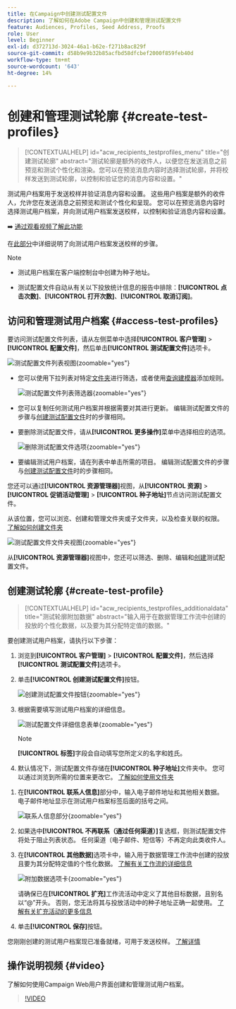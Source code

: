 ```yaml
---
title: 在Campaign中创建测试配置文件
description: 了解如何在Adobe Campaign中创建和管理测试配置文件
feature: Audiences, Profiles, Seed Address, Proofs
role: User
level: Beginner
exl-id: d372713d-3024-46a1-b62e-f271b8ac829f
source-git-commit: d58b9e9b32b85acfbd58dfcbef2000f859feb40d
workflow-type: tm+mt
source-wordcount: '643'
ht-degree: 14%

---
```


# 创建和管理测试轮廓 {#create-test-profiles}

>[!CONTEXTUALHELP]
>id="acw_recipients_testprofiles_menu"
>title="创建测试轮廓"
>abstract="测试轮廓是额外的收件人，以便您在发送消息之前预览和测试个性化和渲染。您可以在预览消息内容时选择测试轮廓，并将校样发送到测试轮廓，以控制和验证您的消息内容和设置。"

测试用户档案用于发送校样并验证消息内容和设置。 这些用户档案是额外的收件人，允许您在发送消息之前预览和测试个性化和呈现。 您可以在预览消息内容时选择测试用户档案，并向测试用户档案发送校样，以控制和验证消息内容和设置。

➡️ [通过观看视频了解此功能](#video)

<!--Learn more about test profiles in the [Campaign v8 (client console) documentation](https://experienceleague.adobe.com/docs/campaign/campaign-v8/audience/add-profiles/test-profiles.html?lang=zh-Hans){target="_blank"}.-->

在[此部分](../preview-test/test-deliveries.md#test-profiles)中详细说明了向测试用户档案发送校样的步骤。

>[!NOTE]
>
>* 测试用户档案在客户端控制台中创建为种子地址。
>
>* 测试配置文件自动从有关以下投放统计信息的报告中排除：**[!UICONTROL 点击次数]**、**[!UICONTROL 打开次数]**、**[!UICONTROL 取消订阅]**。

## 访问和管理测试用户档案 {#access-test-profiles}

要访问测试配置文件列表，请从左侧菜单中选择&#x200B;**[!UICONTROL 客户管理]** > **[!UICONTROL 配置文件]**，然后单击&#x200B;**[!UICONTROL 测试配置文件]**&#x200B;选项卡。

![测试配置文件列表视图](assets/test-profile-list.png){zoomable="yes"}

* 您可以使用下拉列表对特定[文件夹](../get-started/permissions.md#folders)进行筛选，或者使用[查询建模器](../query/query-modeler-overview.md)添加规则。

  ![测试配置文件列表筛选器](assets/test-profile-list-filters.png){zoomable="yes"}

* 您可以复制任何测试用户档案并根据需要对其进行更新。 编辑测试配置文件的步骤与[创建测试配置文件](#create-test-profile)时的步骤相同。

* 要删除测试配置文件，请从&#x200B;**[!UICONTROL 更多操作]**&#x200B;菜单中选择相应的选项。

  ![删除测试配置文件选项](assets/test-profile-list-delete.png){zoomable="yes"}

* 要编辑测试用户档案，请在列表中单击所需的项目。 编辑测试配置文件的步骤与[创建测试配置文件](#create-test-profile)时的步骤相同。

您还可以通过&#x200B;**[!UICONTROL 资源管理器]**&#x200B;视图，从&#x200B;**[!UICONTROL 资源]** > **[!UICONTROL 促销活动管理]** > **[!UICONTROL 种子地址]**&#x200B;节点访问测试配置文件。

从该位置，您可以浏览、创建和管理文件夹或子文件夹，以及检查关联的权限。 [了解如何创建文件夹](../get-started/permissions.md#folders)

![测试配置文件文件夹视图](assets/test-profiles-folders.png){zoomable="yes"}

从&#x200B;**[!UICONTROL 资源管理器]**&#x200B;视图中，您还可以筛选、删除、编辑和[创建](#create-test-profile)测试配置文件。

## 创建测试轮廓 {#create-test-profile}

>[!CONTEXTUALHELP]
>id="acw_recipients_testprofiles_additionaldata"
>title="测试轮廓附加数据"
>abstract="输入用于在数据管理工作流中创建的投放的个性化数据，以及要为其分配特定值的数据。"

要创建测试用户档案，请执行以下步骤：

1. 浏览到&#x200B;**[!UICONTROL 客户管理]** > **[!UICONTROL 配置文件]**，然后选择&#x200B;**[!UICONTROL 测试配置文件]**&#x200B;选项卡。

1. 单击&#x200B;**[!UICONTROL 创建测试配置文件]**&#x200B;按钮。

   ![创建测试配置文件按钮](assets/test-profile-create.png){zoomable="yes"}

1. 根据需要填写测试用户档案的详细信息。<!--Most of the fields are the same as when creating profiles. [Learn more]-->

   ![测试配置文件详细信息表单](assets/test-profile-details.png){zoomable="yes"}

   >[!NOTE]
   >
   >**[!UICONTROL 标签]**&#x200B;字段会自动填写您所定义的名字和姓氏。

1. 默认情况下，测试配置文件存储在&#x200B;**[!UICONTROL 种子地址]**&#x200B;文件夹中。 您可以通过浏览到所需的位置来更改它。 [了解如何使用文件夹](../get-started/permissions.md#folders)

   <!--![](assets/test-profile-folder.png){zoomable="yes"}-->

<!--
You do not need to enter all fields of each tab when creating a seed address. Missing personalization elements are entered randomly during delivery analysis. (Not valid?)
-->

1. 在&#x200B;**[!UICONTROL 联系人信息]**&#x200B;部分中，输入电子邮件地址和其他相关数据。 电子邮件地址显示在测试用户档案标签后面的括号之间。

   ![联系人信息部分](assets/test-profile-address.png){zoomable="yes"}

1. 如果选中&#x200B;**[!UICONTROL 不再联系（通过任何渠道）]**&#x200B;复选框，则测试配置文件将处于阻止列表状态。 任何渠道（电子邮件、短信等）不再定向此类收件人。

1. 在&#x200B;**[!UICONTROL 其他数据]**&#x200B;选项卡中，输入用于数据管理工作流中创建的投放且要为其分配特定值的个性化数据。 [了解有关工作流的详细信息](../workflows/gs-workflows.md)

   ![附加数据选项卡](assets/test-profile-additional-data.png){zoomable="yes"}

   请确保已在&#x200B;**[!UICONTROL 扩充]**&#x200B;工作流活动中定义了其他目标数据，且别名以“@”开头。 否则，您无法将其与投放活动中的种子地址正确一起使用。 [了解有关扩充活动的更多信息](../workflows/activities/enrichment.md)

1. 单击&#x200B;**[!UICONTROL 保存]**&#x200B;按钮。

您刚刚创建的测试用户档案现已准备就绪，可用于发送校样。 [了解详情](../preview-test/test-deliveries.md#test-profiles)

<!--Use test profiles in Direct mail? cf v7/v8-->

## 操作说明视频 {#video}

了解如何使用Campaign Web用户界面创建和管理测试用户档案。

>[!VIDEO](https://video.tv.adobe.com/v/3442844?quality=12)